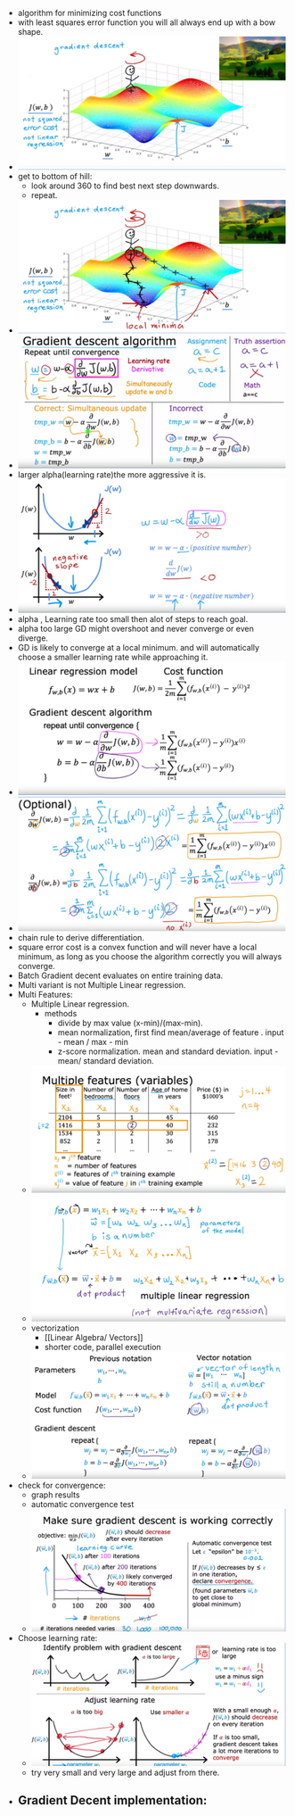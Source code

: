 - algorithm for minimizing cost functions
- with least squares error function you will all always end up with a bow shape.
- ![image.png](../assets/image_1671838588179_0.png)
- get to bottom of hill:
	- look around 360 to find best next step downwards.
	- repeat.
- ![image.png](../assets/image_1671838731212_0.png)
- ![image.png](../assets/image_1671840447140_0.png)
- larger alpha(learning rate)the more aggressive it is.
- ![image.png](../assets/image_1671841584540_0.png)
- alpha , Learning rate too small  then alot of steps to reach goal.
- alpha too large GD might overshoot and never converge or even diverge.
- GD is likely to converge at a local minimum. and will automatically choose a smaller learning rate while approaching it.
- ![image.png](../assets/image_1672098387894_0.png)
- ![image.png](../assets/image_1672170413996_0.png)
- chain rule to derive differentiation.
- square error cost  is a convex function and will never  have a local minimum, as long as you choose the algorithm correctly you will always converge.
- Batch Gradient decent  evaluates on entire training data.
- Multi variant is not Multiple  Linear regression.
- Multi Features:
	- Multiple Linear regression.
		- methods
			- divide by max value (x-min)/(max-min).
			- mean normalization, first find mean/average of feature .  input - mean / max - min
			- z-score normalization. mean and standard deviation. input - mean/ standard deviation.
	- ![image.png](../assets/image_1672183508468_0.png)
	- ![image.png](../assets/image_1672183887092_0.png)
	- vectorization
		- [[Linear Algebra/ Vectors]]
		- shorter code, parallel execution
	- ![image.png](../assets/image_1672408921884_0.png)
- check for convergence:
	- graph results
	- automatic convergence test
	- ![image.png](../assets/image_1672609534919_0.png)
- Choose learning rate:
	- ![image.png](../assets/image_1672609777850_0.png)
	- try very small and very large and adjust from there.
- Gradient Decent implementation:
	-